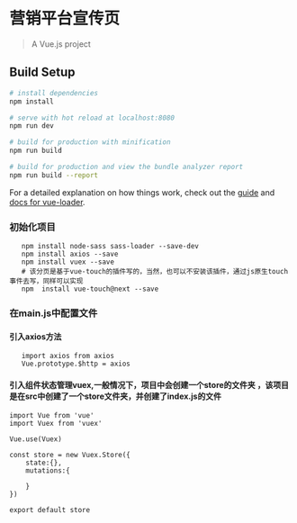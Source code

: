 # 营销平台宣传页

> A Vue.js project

## Build Setup

``` bash
# install dependencies
npm install

# serve with hot reload at localhost:8080
npm run dev

# build for production with minification
npm run build

# build for production and view the bundle analyzer report
npm run build --report
```

For a detailed explanation on how things work, check out the [guide](http://vuejs-templates.github.io/webpack/) and [docs for vue-loader](http://vuejs.github.io/vue-loader).

### 初始化项目
```npm i
   npm install node-sass sass-loader --save-dev
   npm install axios --save
   npm install vuex --save 
   # 该分页是基于vue-touch的插件写的，当然，也可以不安装该插件，通过js原生touch事件去写，同样可以实现 
   npm  install vue-touch@next --save
```  
### 在main.js中配置文件
#### 引入axios方法
``` 
   import axios from axios 
   Vue.prototype.$http = axios
```
#### 引入组件状态管理vuex,一般情况下，项目中会创建一个store的文件夹 ，该项目是在src中创建了一个store文件夹，并创建了index.js的文件
```// 管理组件状态
import Vue from 'vue'
import Vuex from 'vuex'

Vue.use(Vuex)

const store = new Vuex.Store({
    state:{},
    mutations:{

    }
})

export default store
```
